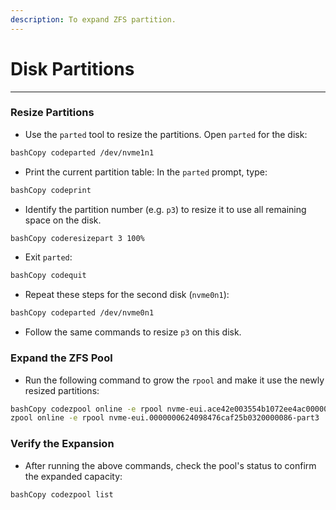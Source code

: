 ```yaml
---
description: To expand ZFS partition.
---
```


# Disk Partitions

***

### **Resize Partitions**

* Use the `parted` tool to resize the partitions. Open `parted` for the disk:

```bash
bashCopy codeparted /dev/nvme1n1
```

* Print the current partition table: In the `parted` prompt, type:

```bash
bashCopy codeprint
```

* Identify the partition number (e.g. `p3`) to resize it to use all remaining space on the disk.&#x20;

```bash
bashCopy coderesizepart 3 100%
```

* Exit `parted`:

```bash
bashCopy codequit
```

* Repeat these steps for the second disk (`nvme0n1`):

```bash
bashCopy codeparted /dev/nvme0n1
```

* Follow the same commands to resize `p3` on this disk.

### **Expand the ZFS Pool**

* Run the following command to grow the `rpool` and make it use the newly resized partitions:

```bash
bashCopy codezpool online -e rpool nvme-eui.ace42e003554b1072ee4ac0000000001-part3
zpool online -e rpool nvme-eui.0000000624098476caf25b0320000086-part3
```

### **Verify the Expansion**

* After running the above commands, check the pool's status to confirm the expanded capacity:

```bash
bashCopy codezpool list
```

